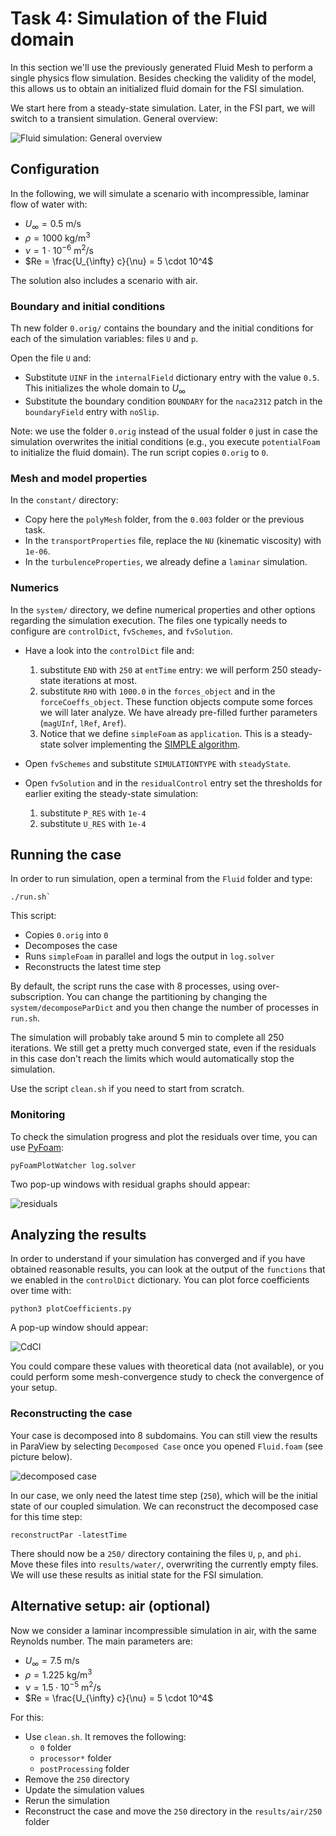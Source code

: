 # Task 4: Simulation of the Fluid domain

In this section we'll use the previously generated Fluid Mesh to perform a single physics flow simulation. Besides checking the validity of the model, this allows us to obtain an initialized fluid domain for the FSI simulation.

We start here from a steady-state simulation. Later, in the FSI part, we will switch to a transient simulation. General overview:

![Fluid simulation: General overview](images/flowchart/flowchart-fluid-simulation.png)

## Configuration

In the following, we will simulate a scenario with incompressible, laminar flow of water with:

- $U_{\infty} = 0.5 \ \mathrm{m/s}$
- $\rho = 1000 \ \mathrm{kg/m^3}$
- $\nu = 1 \cdot 10^{-6} \ \mathrm{m^2/s}$
- $Re = \frac{U_{\infty} c}{\nu} = 5 \cdot 10^4$

The solution also includes a scenario with air.

### Boundary and initial conditions

Th new folder `0.orig/` contains the boundary and the initial conditions for each of the simulation variables: files `U` and `p`.

Open the file `U` and:

- Substitute `UINF` in the `internalField` dictionary entry with the value `0.5`. This initializes the whole domain to $U_{\infty}$
- Substitute the boundary condition `BOUNDARY` for the `naca2312` patch in the `boundaryField` entry with `noSlip`.

Note: we use the folder `0.orig` instead of the usual folder `0` just in case the simulation overwrites the initial conditions (e.g., you execute `potentialFoam` to initialize the fluid domain). The run script copies `0.orig` to `0`.

### Mesh and model properties

In the `constant/` directory:

- Copy here the `polyMesh` folder, from the `0.003` folder or the previous task.
- In the `transportProperties` file, replace the `NU` (kinematic viscosity) with `1e-06`.
- In the `turbulenceProperties`, we already define a `laminar` simulation.

### Numerics

In the `system/` directory, we define numerical properties and other options regarding the simulation execution. The files one typically needs to configure are `controlDict`, `fvSchemes`, and `fvSolution`.

- Have a look into the `controlDict` file and:
    1. substitute `END` with `250` at `entTime` entry: we will perform 250 steady-state iterations at most.
    2. substitute `RHO` with `1000.0` in the `forces_object` and in the `forceCoeffs_object`. These function objects compute some forces we will later analyze. We have already pre-filled further parameters (`magUInf`, `lRef`, `Aref`).
    3. Notice that we define `simpleFoam` as `application`. This is a steady-state solver implementing the [SIMPLE algorithm](https://en.wikipedia.org/wiki/SIMPLE_algorithm).

- Open `fvSchemes` and substitute `SIMULATIONTYPE` with `steadyState`.

- Open `fvSolution` and in the `residualControl` entry set the thresholds for earlier exiting the steady-state simulation:
    1. substitute `P_RES` with `1e-4`
    2. substitute `U_RES` with `1e-4`

## Running the case

In order to run simulation, open a terminal from the `Fluid` folder and type:

```shell
./run.sh`
```

This script:

- Copies `0.orig` into `0`
- Decomposes the case
- Runs `simpleFoam` in parallel and logs the output in `log.solver`
- Reconstructs the latest time step

By default, the script runs the case with 8 processes, using over-subscription. You can change the partitioning by changing the `system/decomposeParDict` and you then change the number of processes in `run.sh`.

The simulation will probably take around 5 min to complete all 250 iterations. We still get a pretty much converged state, even if the residuals in this case don't reach the limits which would automatically stop the simulation.

Use the script `clean.sh` if you need to start from scratch.

### Monitoring

To check the simulation progress and plot the residuals over time, you can use [PyFoam](https://pypi.org/project/PyFoam/):

```shell
pyFoamPlotWatcher log.solver
```

Two pop-up windows with residual graphs should appear:

![residuals](./images/pyFoam.png)

## Analyzing the results

In order to understand if your simulation has converged and if you have obtained reasonable results, you can look at the output of the `functions` that we enabled in the `controlDict` dictionary. You can plot force coefficients over time with:

```shell
python3 plotCoefficients.py
```

A pop-up window should appear:

![CdCl](./images/cdcl.png)

You could compare these values with theoretical data (not available), or you could perform some mesh-convergence study to check the convergence of your setup.

### Reconstructing the case

Your case is decomposed into 8 subdomains. You can still view the results in ParaView by selecting `Decomposed Case` once you opened `Fluid.foam` (see picture below).

![decomposed case](./images/decomposed.png)

In our case, we only need the latest time step (`250`), which will be the initial state of our coupled simulation. We can reconstruct the decomposed case for this time step:

```shell
reconstructPar -latestTime
```

There should now be a `250/` directory containing the files `U`, `p`, and `phi`. Move these files into `results/water/`, overwriting the currently empty files. We will use these results as initial state for the FSI simulation.

## Alternative setup: air (optional)

Now we consider a laminar incompressible simulation in air, with the same Reynolds number. The main parameters are:

- $U_{\infty} = 7.5\ \mathrm{m/s}$
- $\rho = 1.225 \ \mathrm{kg/m^3}$
- $\nu = 1.5 \cdot 10^{-5}\ \mathrm{m^2/s}$
- $Re = \frac{U_{\infty} c}{\nu} = 5 \cdot 10^4$

For this:

- Use `clean.sh`. It removes the following:
  - `0` folder
  - `processor*` folder
  - `postProcessing` folder
- Remove the `250` directory
- Update the simulation values
- Rerun the simulation
- Reconstruct the case and move the `250` directory in the `results/air/250` folder

